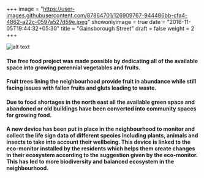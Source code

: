 +++
image = "https://user-images.githubusercontent.com/87864701/126909767-944486bb-cfa4-4862-a22c-0597a527d59e.jpeg"
showonlyimage = true
date = "2016-11-05T19:44:32+05:30"
title = "Gainsborough Street"
draft = false
weight = 2
+++

![alt text][logo]

[logo]: https://user-images.githubusercontent.com/87864701/127719079-dfd77774-7b44-4fa4-a0a1-86775760ba58.png "Gainsborough Street"

#### The free food project was made possible by dedicating all of the available space into growing perennial vegetables and fruits.
#### Fruit trees lining the neighbourhood provide fruit in abundance while still facing issues with fallen fruits and gluts leading to waste.
#### Due to food shortages in the north east all the available green space and abandoned or old buildings have been converted into community spaces for growing food.
#### A new device has been put in place in the neighbourhood to monitor and collect the life sign data of different species including plants, animals and insects to take into account their wellbeing. This device is linked to the eco-monitor installed by the residents which helps them create changes in their ecosystem according to the suggestion given by the eco-monitor. This has led to more biodiversity and balanced ecosystem in the neighbourhood.